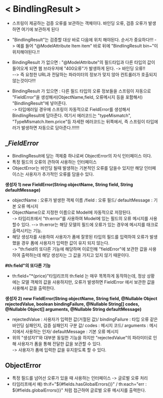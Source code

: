 __< BindlingResult >__
=====================================================
- 스프링이 제공하는 검증 오류를 보관하는 객체이다. 바인딩 오류, 검증 오류가 발생하면 여기에 보관하게 된다 
- "BindlingResult"는 검증할 대상 바로 다음에 위치 해야된다. 순서가 중요하다!!! -> 예를 들어 "@ModelAttribute Item item" 바로 뒤에 "BindlingResult bin~"이 위치해야된다.!!
- BindingResult 가 없으면 : "@ModelAttribute"의 필드타입과 다른 타입의 값이 들어오게 되면 웹 브라우저에 "400오류"가 발생하게 된다. 
-> 바인딩 오류!!             
--> 즉 요청한 URL과 전달하는 파라미터의 정보가 맞지 않아 컨트롤러가 호출되지 않는것이다!!!      

- BindingResult 가 있으면 :  다른 필드 타입의 오류 정보들을 스프링이 자동으로 "FieldError"을 생성해서(ObjectName,field, 오류메시지 등을 포함해서) "BindlingResult"에 넣어준다.            
-> 타입에러일 경우에 스프링이 자동적으로 FieldError를 생성해서 BindlingResult에 담아준다. 여기서 에러코드는 "typeMismatch", "TypeMIsmatch.Item.price"등 자세한 에러코드는 뒤쪽에서, 즉 스프링이 타입에러가 발생하면 자동으로 담아준다.!!!!!!



__FieldError_
-------------------------
- BindlingResult에 담는 객체중 하나로써 ObjectError의 자식 인터페이스 이다.
- 특정 필드의 오류의 관하여 사용하는 인터페이스
- ObjectError는 바인딩 될때 발생하는 기본적인 오류를 담을수 있지만 해당 인터페이스는 사용자가 추가적인 오류를 담을수 있다.    

__생성자 1) new FieldError(String objectName, String field, String defaultMessage)__
- objectName : 오류가 발생한 객체 이름 /field : 오류 필드/ defaultMessage : 기본 오류 메시지
- ObjectName으로 지정한 이름으로 Model에 자동적으로 저장된다.     
-> 타임리프에서 "th:error"를 사용하여 Model에 있는 필드의 오류 메시지를 사용할수 있다.
--> th:error는 해당 모델의 필드에 오류가 있는 경우에 메시지를 태크로 출력시키는 기능.   
- 해당 생성자를 사용하여 사용자가 폼에 잘못된 타입의 필드를 입력하여 오류가 발생했을 경우 폼에 사용자가 입력한 값이 유지 되지 않는다.    
-> "th:field의 또다른 기능에 해당하며 이로인해 "fieldError"에 보관한 값을 사용하여 출력하는데 해당 생성자는 그 값을 가지고 있지 않기 때문이다.       

__#th:field"의 또다른 기능__      
- th:field="*{price}"타임리프의 th:field 는 매우 똑똑하게 동작하는데, 정상 상황에는 모델 객체의 값을 사용하지만, 오류가 발생하면 FieldError 에서 보관한 값을 사용해서 값을 출력한다.

__생성자 2) new FieldError(String objectName, String field, @Nullable Object rejectedValue, boolean bindingFailure, @Nullable String[] codes, @Nullable Object[] arguments, @Nullable String defaultMessage)__
- rejectedValue : 사용자가 입력한 값(거절된 값)/ bindingFailure : 타입 오류 같은 바인딩 실패인지, 검증 실패인지 구분 값/ codes : 메시지 코드/ arguments : 메시지에서 사용하는 인자/ defaultMessage : 기본 오류 메시지
- 위의 "생성자1"와 대부분 동일한 기능을 하지만 "rejectedValue"의 파라미터로 인해 사용자가 폼을 통해 전달한 값을 보관할 수 있다.      
-> 사용자가 폼에 입력한 값을 유지핟도록 할 수 있다.


__ObjectError__
------------------------
- 특정 필드를 넘어선 오류가 있을 때 사용하는 인터페이스 -> 글로벌 오류 처리
- 타임리프에서 예) th:if="${#fields.hasGlobalErrors()}" / th:each="err : ${#fields.globalErrors()}" 처럼 접근하여 글로벌 오류 메시지를 출력한다.


